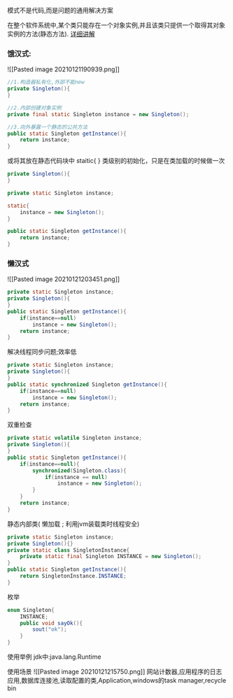 模式不是代码,而是问题的通用解决方案

在整个软件系统中,某个类只能存在一个对象实例,并且该类只提供一个取得其对象实例的方法(静态方法).
[详细讲解](https://juejin.cn/post/6844903925783461896)
### 饿汉式:
![[Pasted image 20210121190939.png]]

```java
//1.构造器私有化,外部不能new
private Singleton(){
}

//2.内部创建对象实例
private final static Singleton instance = new Singleton();

//3.向外暴露一个静态的公共方法
public static Singleton getInstance(){
	return instance;
}
```
	
或将其放在静态代码块中
staitic{	}             类级别的初始化，只是在类加载的时候做一次
```java
private Singleton(){
}

private static Singleton instance;

static{
	instance = new Singleton();
}

public static Singleton getInstance(){
	return instance;
}
```

### 懒汉式
![[Pasted image 20210121203451.png]]
```java
private static Singleton instance;
private Singleton(){
}
public static Singleton getInstance(){
	if(instance==null)
		instance = new Singleton();
	return instance;
}
```
解决线程同步问题;效率低
```java
private static Singleton instance;
private Singleton(){
}
public static synchronized Singleton getInstance(){
	if(instance==null)
		instance = new Singleton();
	return instance;
}
```

双重检查
```java
private static volatile Singleton instance;
private Singleton(){
}
public static Singleton getInstance(){
	if(instance==null){
		synchronized(Singleton.class){
			if(instance == null)
				instance = new Singleton();
		}
	}
	return instance;
}
```

静态内部类(	懒加载 ;	利用jvm装载类时线程安全)
```java
private static Singleton instance;
private Singleton(){}
private static class SingletonInstance{
	private static final Singleton INSTANCE = new Singleton();
}
public static Singleton getInstance(){
	return SingletonInstance.INSTANCE;
}
```

枚举
```java
enum Singleton{
	INSTANCE;
	public void sayOk(){
		sout("ok");
	}
}
```

使用举例
jdk中:java.lang.Runtime

使用场景
![[Pasted image 20210121215750.png]]
网站计数器,应用程序的日志应用,数据库连接池,读取配置的类,Application,windows的task manager,recycle bin














